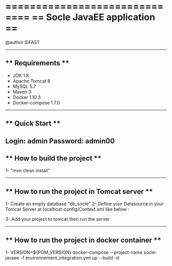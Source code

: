==============================
== Socle JavaEE application ==
==============================
@author SiFAST

------------------
** Requirements **
------------------
* JDK 1.8
* Apache Tomcat 8
* MySQL 5.7
* Maven 3
* Docker 1.10.3
* Docker-compose 1.7.0

-----------------
** Quick Start **
-----------------
Login: admin
Password: admin00
------------------------------
** How to build the project **
------------------------------
1- "mvn clean install"

---------------------------------------------
** How to run the project in Tomcat server **
---------------------------------------------
  1-	Create an empty database "db_socle"
  2-	Define your Datasource in your Tomcat Server at localhost-config/Context.xml like below :
	
<Resource name="jdbc/dataSource" auth="Container" type="javax.sql.DataSource" maxPoolSize="100" maxStatements="180" minPoolSize="5" username="root" password=""
driverClassName="com.mysql.jdbc.Driver" url="jdbc:mysql://localhost:3306/db_access_control?useUnicode=yes&amp;characterEncoding=UTF-8" />
		
  3-	Add your project to tomcat then run the server
  
------------------------------------------------
** How to run the project in docker container **
------------------------------------------------
  1- VERSION=${POM_VERSION} docker-compose --project-name socle-javaee -f environnement_integration.yml up --build -d

